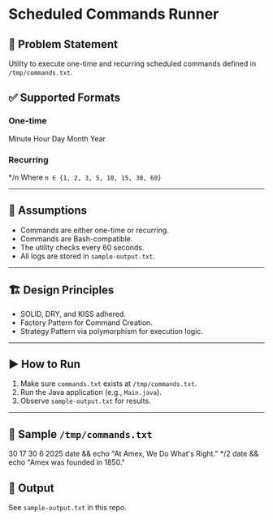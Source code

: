 # Scheduled Commands Runner

## 📌 Problem Statement

Utility to execute one-time and recurring scheduled commands defined in `/tmp/commands.txt`.

## ✅ Supported Formats

### One-time
Minute Hour Day Month Year <command>

### Recurring

*/n <command>
Where `n ∈ {1, 2, 3, 5, 10, 15, 30, 60}`

---

## 🔧 Assumptions

- Commands are either one-time or recurring.
- Commands are Bash-compatible.
- The utility checks every 60 seconds.
- All logs are stored in `sample-output.txt`.

---

## 🏗 Design Principles

- SOLID, DRY, and KISS adhered.
- Factory Pattern for Command Creation.
- Strategy Pattern via polymorphism for execution logic.

---

## ▶️ How to Run

1. Make sure `commands.txt` exists at `/tmp/commands.txt`.
2. Run the Java application (e.g., `Main.java`).
3. Observe `sample-output.txt` for results.

---

## 📄 Sample `/tmp/commands.txt`
30 17 30 6 2025 date && echo "At Amex, We Do What's Right."
*/2 date && echo "Amex was founded in 1850."

## 📄 Output

See `sample-output.txt` in this repo.